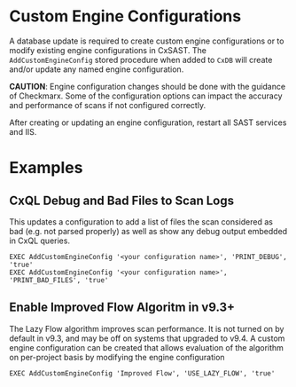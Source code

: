 # Custom Engine Configurations

A database update is required to create custom engine configurations or to modify existing engine configurations in CxSAST.  The `AddCustomEngineConfig` stored procedure when added to `CxDB` will create and/or update any named engine configuration.


**CAUTION**: Engine configuration changes should be done with the guidance of Checkmarx.  Some of the configuration options can impact the accuracy and performance of scans if not configured correctly.

After creating or updating an engine configuration, restart all SAST services and IIS.


# Examples


## CxQL Debug and Bad Files to Scan Logs

This updates a configuration to add a list of files the scan considered as bad (e.g. not parsed properly) as well as show any debug output embedded in CxQL queries.

```
EXEC AddCustomEngineConfig '<your configuration name>', 'PRINT_DEBUG', 'true'
EXEC AddCustomEngineConfig '<your configuration name>', 'PRINT_BAD_FILES', 'true'

```

## Enable Improved Flow Algoritm in v9.3+

The Lazy Flow algorithm improves scan performance.  It is not turned on by default in v9.3, and may be off on systems that upgraded to v9.4.  A custom engine configuration can be created that allows evaluation of the algorithm on per-project basis by modifying the engine configuration


```
EXEC AddCustomEngineConfig 'Improved Flow', 'USE_LAZY_FLOW', 'true'
```


